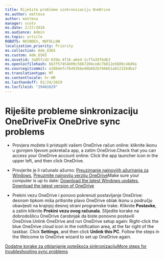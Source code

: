 ```yaml
---
title: Riješite probleme sinkronizaciju OneDrive
ms.author: matteva
author: matteva
manager: scotv
ms.date: 2/27/2018
ms.audience: Admin
ms.topic: article
ROBOTS: NOINDEX, NOFOLLOW
localization_priority: Priority
ms.collection: Adm_O365
ms.custom: Adm_O365
ms.assetid: 3a05fcd2-639a-4f16-a6ed-1cffa35fbdb3
ms.openlocfilehash: bb3f57454b09c5667204ce8c7b812e5889c46d9a
ms.sourcegitcommit: e2864efcfb493b6e46b662b746661a61232bdba7
ms.translationtype: MT
ms.contentlocale: hr-HR
ms.lasthandoff: 01/24/2019
ms.locfileid: "29461629"
---
```

# <a name="fix-onedrive-sync-problems"></a><span data-ttu-id="f29f8-102">Riješite probleme sinkronizaciju OneDrive</span><span class="sxs-lookup"><span data-stu-id="f29f8-102">Fix OneDrive sync problems</span></span>

- <span data-ttu-id="f29f8-103">Provjera možete li pristupiti vašem OneDrive račun online: kliknite ikonu u gornjem lijevom pokretača app, a zatim OneDrive.</span><span class="sxs-lookup"><span data-stu-id="f29f8-103">Check that you can access your OneDrive account online: Click the app launcher icon in the upper left, and then click OneDrive.</span></span>
    
- <span data-ttu-id="f29f8-104">Provjerite je li računalo ažurno: [Preuzimanje najnovijih ažuriranja za Windows](http://go.microsoft.com/fwlink/p/?LinkId=825773), [Preuzmite najnoviju verziju OneDrive](https://go.microsoft.com/fwlink/p/?linkid=844652)</span><span class="sxs-lookup"><span data-stu-id="f29f8-104">Make sure your computer is up to date: [Download the latest Windows updates](http://go.microsoft.com/fwlink/p/?LinkId=825773), [Download the latest version of OneDrive](https://go.microsoft.com/fwlink/p/?linkid=844652)</span></span>
    
- <span data-ttu-id="f29f8-p101">Prekini vezu OneDrive i ponovo pokrenuti postavljanje OneDrive: desnom tipkom miša pritisnite plavo OneDrive oblak ikonu u području obavijesti na krajnjoj desnoj strani programske trake. Kliknite **Postavke**, a zatim kliknite **Prekini vezu ovog računala**. Slijedite korake na dobrodošlicu OneDrive čarobnjak da biste ponovno postavili OneDrive.</span><span class="sxs-lookup"><span data-stu-id="f29f8-p101">Unlink OneDrive and run OneDrive setup again: Right-click the blue OneDrive cloud icon in the notification area, at the far right of the taskbar. Click **Settings**, and then click **Unlink this PC**. Follow the steps in the Welcome to OneDrive wizard to set up OneDrive again.</span></span>
    
[<span data-ttu-id="f29f8-108">Dodatne korake za otklanjanje poteškoća sinkronizaciju</span><span class="sxs-lookup"><span data-stu-id="f29f8-108">More steps for troubleshooting sync problems</span></span>](https://go.microsoft.com/fwlink/?linkid=866431)
  

